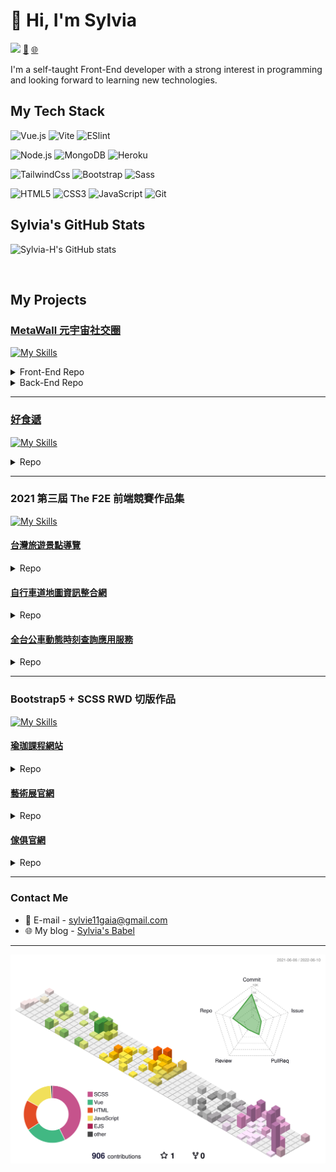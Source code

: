 <!--
**sylvia-H/sylvia-H** is a ✨ _special_ ✨ repository because its `README.md` (this file) appears on your GitHub profile.

Here are some ideas to get you started:

- 🔭 I’m currently working on ...
- 🌱 I’m currently learning ...
- 👯 I’m looking to collaborate on ...
- 🤔 I’m looking for help with ...
- 💬 Ask me about ...
- 📫 How to reach me: ...
- 😄 Pronouns: ...
- ⚡ Fun fact: ...
-->

# 👋 Hi, I'm Sylvia

![](https://komarev.com/ghpvc/?username=sylvia-H&color=green) [:e-mail:](mailto:sylvie11gaia@gmail.com) [:globe_with_meridians: ](https://sylvia-h.github.io/)

I'm a self-taught Front-End developer with a strong interest in programming and looking forward to learning new technologies.

## My Tech Stack

![Vue.js](https://img.shields.io/badge/-Vue.js-%232c3e50?style=flat-square&logo=vuedotjs) ![Vite](https://img.shields.io/badge/-Vite-%23646CFF?style=flat-square&logo=vite&logoColor=ffffff) ![ESlint](https://img.shields.io/badge/-ESLint-%234B32C3?style=flat-square&logo=eslint)

![Node.js](https://img.shields.io/badge/-Node.js-%232c3e50?style=flat-square&logo=nodedotjs) ![MongoDB](https://img.shields.io/badge/-MongoDB-%232c3e50?style=flat-square&logo=mongodb) ![Heroku](https://img.shields.io/badge/-Heroku-%23420094?style=flat-square&logo=heroku)

![TailwindCss](https://img.shields.io/badge/-TailwindCss-%231a202c?style=flat-square&logo=tailwind-css) ![Bootstrap](https://img.shields.io/badge/-Bootstrap-7C12F9?style=flat-square&logo=Bootstrap&logoColor=ffffff) ![Sass](https://img.shields.io/badge/-Sass-%23CC6699?style=flat-square&logo=sass&logoColor=ffffff)

![HTML5](https://img.shields.io/badge/-HTML5-%23E44D27?style=flat-square&logo=html5&logoColor=ffffff) ![CSS3](https://img.shields.io/badge/-CSS3-%231572B6?style=flat-square&logo=css3) ![JavaScript](https://img.shields.io/badge/-JavaScript-%23F7DF1C?style=flat-square&logo=javascript&logoColor=000000&labelColor=%23F7DF1C&color=%23FFCE5A) ![Git](https://img.shields.io/badge/-Git-%23F05032?style=flat-square&logo=git&logoColor=%23ffffff)

## Sylvia's GitHub Stats

![Sylvia-H's GitHub stats](https://github-readme-stats.vercel.app/api?username=sylvia-H&show_icons=true&theme=swift)

<br>

## My Projects

### [MetaWall 元宇宙社交圈](https://sylvia-h.github.io/MetaWall_week4/#/)
[![My Skills](https://skillicons.dev/icons?i=vite,tailwind,scss,nodejs,heroku,mongodb)](https://skillicons.dev)

<details>
<summary>Front-End Repo</summary>

[![ReadMe Card](https://github-readme-stats.vercel.app/api/pin/?username=sylvia-H&repo=MetaWall_week4&theme=rose_pine)](https://github.com/sylvia-H/MetaWall_week4)

</details>

<details>
<summary>Back-End Repo</summary>

[![ReadMe Card](https://github-readme-stats.vercel.app/api/pin/?username=sylvia-H&repo=NodeJS_MetaWall_week5_BE&theme=rose_pine)](https://github.com/sylvia-H/NodeJS_MetaWall_week5_BE)

</details>

<hr>

### [好食遞](https://sylvia-H.github.io/HealthyDiet)
[![My Skills](https://skillicons.dev/icons?i=vue,scss,bootstrap)](https://skillicons.dev)

<details>
<summary>Repo</summary>

[![ReadMe Card](https://github-readme-stats.vercel.app/api/pin/?username=sylvia-H&repo=HealthyDiet&theme=rose_pine)](https://github.com/sylvia-H/HealthyDiet)

</details>

<hr>

### 2021 第三屆 The F2E 前端競賽作品集
[![My Skills](https://skillicons.dev/icons?i=bootstrap,scss,javascript,css,html)](https://skillicons.dev)

#### [台灣旅遊景點導覽](https://sylvia-h.github.io/TheF2E_2021_week1/)

<details>
<summary>Repo</summary>

[![ReadMe Card](https://github-readme-stats.vercel.app/api/pin/?username=sylvia-H&repo=TheF2E_2021_week1&theme=rose_pine)](https://github.com/sylvia-H/TheF2E_2021_week1/tree/master/app)

</details>

#### [自行車道地圖資訊整合網](https://sylvia-h.github.io/TheF2E_2021_week2/)

<details>
<summary>Repo</summary>

[![ReadMe Card](https://github-readme-stats.vercel.app/api/pin/?username=sylvia-H&repo=TheF2E_2021_week2&theme=rose_pine)](https://github.com/sylvia-H/TheF2E_2021_week2/tree/master/app)

</details>

#### [全台公車動態時刻查詢應用服務](https://sylvia-h.github.io/TheF2E_2021_week3/)

<details>
<summary>Repo</summary>

[![ReadMe Card](https://github-readme-stats.vercel.app/api/pin/?username=sylvia-H&repo=TheF2E_2021_week3&theme=rose_pine)](https://github.com/sylvia-H/TheF2E_2021_week3/tree/master/app)

</details>

<hr>

### Bootstrap5 + SCSS RWD 切版作品
[![My Skills](https://skillicons.dev/icons?i=bootstrap,scss,javascript,css,html)](https://skillicons.dev)

#### [瑜珈課程網站](https://sylvia-h.github.io/Hex_LayoutProject_week8_YOGA/)

<details>
<summary>Repo</summary>

[![ReadMe Card](https://github-readme-stats.vercel.app/api/pin/?username=sylvia-H&repo=Hex_LayoutProject_week8_YOGA&theme=rose_pine)](https://github.com/sylvia-H/Hex_LayoutProject_week8_YOGA)

</details>


#### [藝術展官網](https://sylvia-h.github.io/Hex_LayoutProject_week6)

<details>
<summary>Repo</summary>

[![ReadMe Card](https://github-readme-stats.vercel.app/api/pin/?username=sylvia-H&repo=Hex_LayoutProject_week8_YOGA&theme=rose_pine)](https://github.com/sylvia-H/Hex_LayoutProject_week6)

</details>


#### [傢俱官網](https://sylvia-h.github.io/Hex_JS_finalProject)

<details>
<summary>Repo</summary>

[![ReadMe Card](https://github-readme-stats.vercel.app/api/pin/?username=sylvia-H&repo=Hex_LayoutProject_week8_YOGA&theme=rose_pine)](https://github.com/sylvia-H/Hex_JS_finalProject)

</details>

<hr>

### Contact Me
- :e-mail: E-mail - [sylvie11gaia@gmail.com](mailto:sylvie11gaia@gmail.com)
- :globe_with_meridians: My blog - [Sylvia's Babel](https://sylvia-h.github.io/)

<hr>

![](./profile-3d-contrib/profile-season-animate.svg)
